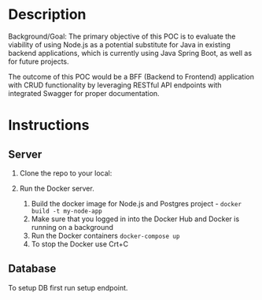 # Description

Background/Goal: The primary objective of this POC is to evaluate the viability of using Node.js as a potential substitute for Java in existing backend applications, which is currently using Java Spring Boot, as well as for future projects.

The outcome of this POC would be a BFF (Backend to Frontend) application with CRUD functionality by leveraging RESTful API endpoints with integrated Swagger for proper documentation.

# Instructions

## Server

1. Clone the repo to your local:

2. Run the Docker server.
   1. Build the docker image for Node.js and Postgres project - `docker build -t my-node-app`
   2. Make sure that you logged in into the Docker Hub and Docker is running on a background
   3. Run the Docker containers `docker-compose up`
   4. To stop the Docker use Crt+C

## Database

To setup DB first run setup endpoint.
